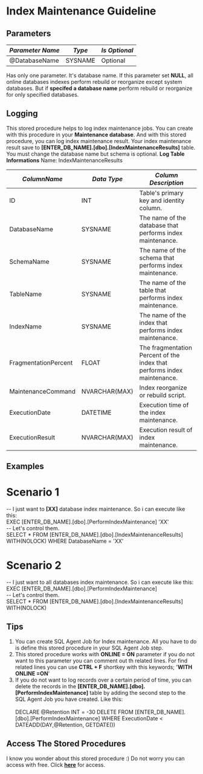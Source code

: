 # Index Maintenance Guideline

## Parameters
| ***Parameter Name*** | ***Type*** | ***Is Optional***|
|------|------|-----|
|@DatabaseName  |SYSNAME  |Optional |

Has only one parameter. It's database name.
If this parameter set **NULL**, all online databases indexes perform rebuild or reorganize except system databases. But if **specifed a database name** perform rebuild or reorganize for only specified databases.

## Logging
This stored procedure helps to log index maintenance jobs. You can create with this procedure in your **Maintenance database**. And with this stored procedure, you can log index maintenance result.
Your index maintenance result save to **[ENTER_DB_NAME].[dbo].[IndexMaintenanceResults]** table. You must change the database name but schema is optional.
**Log Table Informations**
Name: IndexMaintenanceResults

|***ColumnName***|***Data Type***|***Column Description***|
|------|------|-----|
|ID|INT|Table's primary key and identity column.|
|DatabaseName|SYSNAME|The name of the database that performs index maintenance.|
|SchemaName|SYSNAME|The name of the schema that performs index maintenance.|
|TableName|SYSNAME|The name of the table that performs index maintenance.|
|IndexName|SYSNAME|The name of the index that performs index maintenance.|
|FragmentationPercent|FLOAT|The fragmentation Percent of the index that performs index maintenance.|
|MaintenanceCommand|NVARCHAR(MAX)|Index reorganize or rebuild script.|
|ExecutionDate|DATETIME|Execution time of the index maintenance.|
|ExecutionResult|NVARCHAR(MAX)|Execution result of index maintenance.|

## Examples

# Scenario 1
-- I just want to **[XX]** database index maintenance. So i can execute like this:\
EXEC [ENTER_DB_NAME].[dbo].[PerformIndexMaintenance] 'XX'\
-- Let's control them.\
SELECT * FROM [ENTER_DB_NAME].[dbo].[IndexMaintenanceResults] WITH(NOLOCK) WHERE DatabaseName = 'XX'

# Scenario 2
-- I just want to all databases index maintenance. So i can execute like this:\
EXEC [ENTER_DB_NAME].[dbo].[PerformIndexMaintenance] \
-- Let's control them.\
SELECT * FROM [ENTER_DB_NAME].[dbo].[IndexMaintenanceResults] WITH(NOLOCK)

## Tips
1. You can create SQL Agent Job for Index maintenance. All you have to do is define this stored procedure in your SQL Agent Job step.
2. This stored procedure works with **ONLINE = ON** parameter if you do not want to this parameter you can comment out th related lines. For find related lines you can use **CTRL + F** shortkey with this keywords; '**WITH ONLINE =ON**'
3. If you do not want to log records over a certain period of time, you can delete the records in the  **[ENTER_DB_NAME].[dbo].[PerformIndexMaintenance]** table by adding the second step to the SQL Agent Job you have created. Like this:\
   \
   DECLARE @Retention INT = -30 DELETE FROM [ENTER_DB_NAME].[dbo].[PerformIndexMaintenance] WHERE ExecutionDate < DATEADD(DAY,@Retention, GETDATE())

## Access The Stored Procedures
I know you wonder about this stored procedure :) Do not worry you can access with free. Click **[here](https://github.com/kisinamso/SQLServerMaintenanceBox/blob/main/001_IndexMaintenance.sql)** for access.
